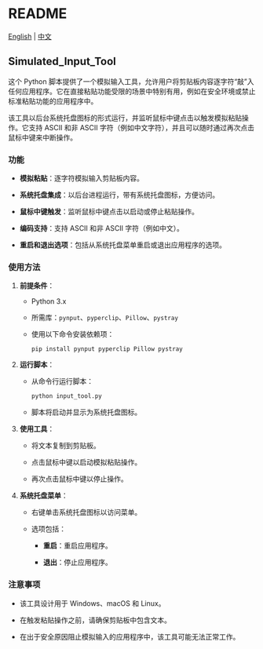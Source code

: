 # README

[English](./README.md) | [中文](./README.zh_cn.md)

## Simulated_Input_Tool

这个 Python 脚本提供了一个模拟输入工具，允许用户将剪贴板内容逐字符“敲”入任何应用程序。它在直接粘贴功能受限的场景中特别有用，例如在安全环境或禁止标准粘贴功能的应用程序中。

该工具以后台系统托盘图标的形式运行，并监听鼠标中键点击以触发模拟粘贴操作。它支持 ASCII 和非 ASCII 字符（例如中文字符），并且可以随时通过再次点击鼠标中键来中断操作。

### 功能

- **模拟粘贴**：逐字符模拟输入剪贴板内容。

- **系统托盘集成**：以后台进程运行，带有系统托盘图标，方便访问。

- **鼠标中键触发**：监听鼠标中键点击以启动或停止粘贴操作。

- **编码支持**：支持 ASCII 和非 ASCII 字符（例如中文）。

- **重启和退出选项**：包括从系统托盘菜单重启或退出应用程序的选项。

### 使用方法

1. **前提条件**：
   
   - Python 3.x
   
   - 所需库：`pynput`、`pyperclip`、`Pillow`、`pystray`
   
   - 使用以下命令安装依赖项：
     
     ```bas
     pip install pynput pyperclip Pillow pystray
     ```

2. **运行脚本**：
   
   - 从命令行运行脚本：
     
     ```bash
     python input_tool.py
     ```
   
   - 脚本将启动并显示为系统托盘图标。

3. **使用工具**：
   
   - 将文本复制到剪贴板。
   
   - 点击鼠标中键以启动模拟粘贴操作。
   
   - 再次点击鼠标中键以停止操作。

4. **系统托盘菜单**：
   
   - 右键单击系统托盘图标以访问菜单。
   
   - 选项包括：
     
     - **重启**：重启应用程序。
     
     - **退出**：停止应用程序。

### 注意事项

- 该工具设计用于 Windows、macOS 和 Linux。

- 在触发粘贴操作之前，请确保剪贴板中包含文本。

- 在出于安全原因阻止模拟输入的应用程序中，该工具可能无法正常工作。
